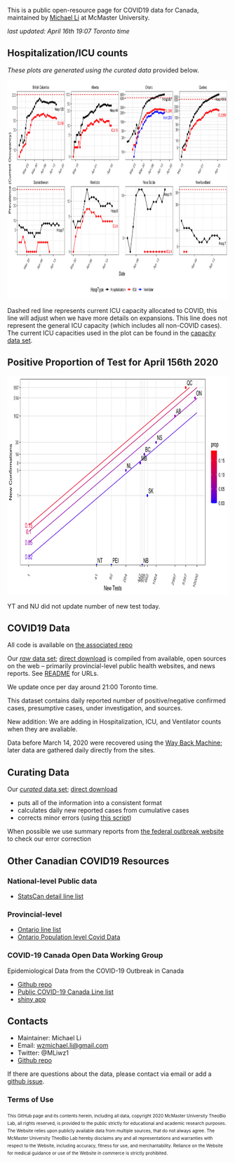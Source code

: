 This is a public open-resource page for COVID19 data for Canada, 
maintained by [Michael Li](https://wzmli.github.io/) at McMaster University.

_last updated: April 16th 19:07 Toronto time_

## Hospitalization/ICU counts

_These plots are generated using the curated data_ provided below.

<img src="git_push/plothosp.png" width="900" height="500">

Dashed red line represents current ICU capacity allocated to COVID, this line will adjust when we have more details on expansions. This line does not represent the general ICU capacity (which includes all non-COVID cases). The current ICU capacities used in the plot can be found in the [capacity data set](capacity.csv).

## Positive Proportion of Test for April 156th 2020

<img src="git_push/ggtoday.png" width="700" height="500">

YT and NU did not update number of new test today.

## COVID19 Data

All code is available on [the associated repo](https://github.com/wzmli/COVID19-Canada)

Our [*raw* data set](https://github.com/wzmli/COVID19-Canada/blob/master/COVID19_Canada.csv); [direct download](COVID19_Canada.csv) is compiled from available, open sources on the web – primarily provincial-level public health websites, and news reports. See [README](https://github.com/wzmli/COVID19-Canada/blob/master/README.md) for URLs.

We update once per day around 21:00 Toronto time. 

This dataset contains daily reported number of positive/negative confirmed cases, presumptive cases, under investigation, and sources. 

New addition: We are adding in Hospitalization, ICU, and Ventilator counts when they are avaliable.

Data before March 14, 2020 were recovered using the [Way Back Machine](https://archive.org/web/); later data are gathered daily directly from the sites. 

## Curating Data

Our [*curated* data set](https://github.com/wzmli/COVID19-Canada/blob/master/git_push/clean.Rout.csv); [direct download](git_push/clean.Rout.csv)

* puts all of the information into a consistent format
* calculates daily new reported cases from cumulative cases
* corrects minor errors (using [this script](clean.R))

When possible we use summary reports from [the federal outbreak website](https://www.canada.ca/en/public-health/services/diseases/2019-novel-coronavirus-infection.html) to check our error correction

## Other Canadian COVID19 Resources

### National-level Public data

- [StatsCan detail line list](https://www150.statcan.gc.ca/t1/tbl1/en/tv.action?pid=1310076701)

### Provincial-level

- [Ontario line list](https://data.ontario.ca/dataset/confirmed-positive-cases-of-covid-19-in-ontario/resource/455fd63b-603d-4608-8216-7d8647f43350)
- [Ontario Population level Covid Data](https://data.ontario.ca/dataset/status-of-covid-19-cases-in-ontario)

### COVID-19 Canada Open Data Working Group

Epidemiological Data from the COVID-19 Outbreak in Canada

- [Github repo](https://github.com/ishaberry/Covid19Canada)
- [Public COVID-19 Canada Line list](https://docs.google.com/spreadsheets/d/1D6okqtBS3S2NRC7GFVHzaZ67DuTw7LX49-fqSLwJyeo/edit?usp=sharing)
- [shiny app](https://art-bd.shinyapps.io/covid19canada/)



## Contacts

- Maintainer: Michael Li 
- Email: wzmichael.li@gmail.com
- Twitter: @MLiwz1
- [Github repo](https://github.com/wzmli/COVID19-Canada)

If there are questions about the data, please contact via email or add a [github issue](https://github.com/wzmli/COVID19-Canada/issues). 

### Terms of Use

<font size="1"> This GitHub page and its contents herein, including all data, copyright 2020 McMaster University TheoBio Lab, all rights reserved, is provided to the public strictly for educational and academic research purposes.  The Website relies upon publicly available data from multiple sources, that do not always agree. The McMaster University TheoBio Lab hereby disclaims any and all representations and warranties with respect to the Website, including accuracy, fitness for use, and merchantability.  Reliance on the Website for medical guidance or use of the Website in commerce is strictly prohibited.</font>




